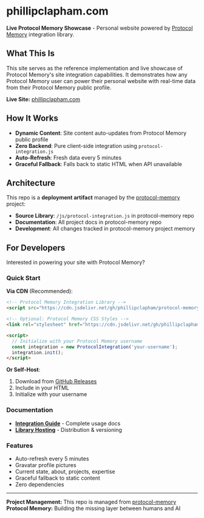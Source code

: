 # phillipclapham.com

**Live Protocol Memory Showcase** - Personal website powered by [Protocol Memory](https://github.com/phillipclapham/protocol-memory) integration library.

## What This Is

This site serves as the reference implementation and live showcase of Protocol Memory's site integration capabilities. It demonstrates how any Protocol Memory user can power their personal website with real-time data from their Protocol Memory public profile.

**Live Site:** [phillipclapham.com](https://phillipclapham.com)

## How It Works

- **Dynamic Content**: Site content auto-updates from Protocol Memory public profile
- **Zero Backend**: Pure client-side integration using `protocol-integration.js`
- **Auto-Refresh**: Fresh data every 5 minutes
- **Graceful Fallback**: Falls back to static HTML when API unavailable

## Architecture

This repo is a **deployment artifact** managed by the [protocol-memory](https://github.com/phillipclapham/protocol-memory) project:

- **Source Library**: `/js/protocol-integration.js` in protocol-memory repo
- **Documentation**: All project docs in protocol-memory repo
- **Development**: All changes tracked in protocol-memory project memory

## For Developers

Interested in powering your site with Protocol Memory?

### Quick Start

**Via CDN** (Recommended):
```html
<!-- Protocol Memory Integration Library -->
<script src="https://cdn.jsdelivr.net/gh/phillipclapham/protocol-memory@1.0.0/js/protocol-integration.js"></script>

<!-- Optional: Protocol Memory CSS Styles -->
<link rel="stylesheet" href="https://cdn.jsdelivr.net/gh/phillipclapham/protocol-memory@1.0.0/css/protocol-memory.css">

<script>
  // Initialize with your Protocol Memory username
  const integration = new ProtocolIntegration('your-username');
  integration.init();
</script>
```

**Or Self-Host**:
1. Download from [GitHub Releases](https://github.com/phillipclapham/protocol-memory/releases)
2. Include in your HTML
3. Initialize with your username

### Documentation

- **[Integration Guide](https://github.com/phillipclapham/protocol-memory/blob/main/project_memory/INTEGRATION_GUIDE.md)** - Complete usage docs
- **[Library Hosting](https://github.com/phillipclapham/protocol-memory/blob/main/project_memory/LIBRARY_HOSTING.md)** - Distribution & versioning

### Features

- Auto-refresh every 5 minutes
- Gravatar profile pictures
- Current state, about, projects, expertise
- Graceful fallback to static content
- Zero dependencies

---

**Project Management:** This repo is managed from [protocol-memory](https://github.com/phillipclapham/protocol-memory)
**Protocol Memory:** Building the missing layer between humans and AI
